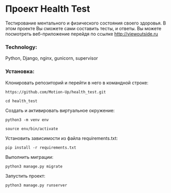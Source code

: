 # Проект Health Test
Тестирование ментального и физического состояния своего здоровья.
В этом проекте Вы сможете сами составить тесты, и ответы.
Вы можете посмотреть веб-приложение перейдя по ссылке http://viewoutside.ru

### Technology:
Python, Django, nginx, gunicorn, supervisor

### Установка:
Клонировать репозиторий и перейти в него в командной строке:

```
https://github.com/Motion-Up/health_test.git
```
```
cd health_test
```

Cоздать и активировать виртуальное окружение:

```
python3 -m venv env
```

```
source env/bin/activate
```

Установить зависимости из файла requirements.txt:

```
pip install -r requirements.txt
```

Выполнить миграции:

```
python3 manage.py migrate
```

Запустить проект:

```
python3 manage.py runserver
```

